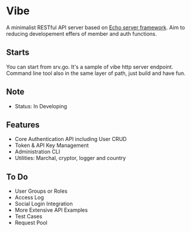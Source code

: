 Vibe
===============

A minimalist RESTful API server based on [Echo server framework](https://echo.labstack.com). Aim to reducing developement effers of member and auth functions.

Starts
----------
You can start from srv.go. It's a sample of vibe http server endpoint. Command line tool also in the same layer of path, just build and have fun.

Note
----------
- Status: In Developing

Features
----------
* Core Authentication API including User CRUD
* Token & API Key Management
* Administration CLI
* Utilities: Marchal, cryptor, logger and country

To Do
-----------
* User Groups or Roles
* Access Log
* Social Login Integration
* More Extensive API Examples
* Test Cases
* Request Pool







